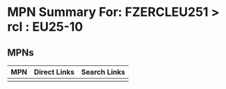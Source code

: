 



# MPN Summary For: FZERCLEU251 > rcl : EU25-10

## MPNs
  

|MPN|Direct Links|Search Links|
| :--- | :--- | :--- |
||||
